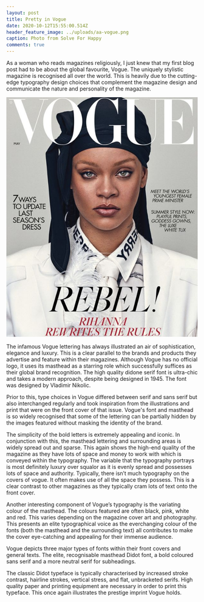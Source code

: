 ```yaml
---
layout: post
title: Pretty in Vogue
date: 2020-10-12T15:55:00.514Z
header_feature_image: ../uploads/aa-vogue.png
caption: Photo from Solve For Happy
comments: true
---
```

As a woman who reads magazines religiously, I just knew that my first blog post had to be about the global favourite, Vogue. The uniquely stylistic magazine is recognised all over the world. This is heavily due to the cutting-edge typography design choices that complement the magazine design and communicate the nature and personality of the magazine.

![The cutting-edge, recognisable typography](../uploads/vogue-1.jpg "Image from The Cut")

The infamous Vogue lettering has always illustrated an air of sophistication, elegance and luxury. This is a clear parallel to the brands and products they advertise and feature within their magazines. Although Vogue has no official logo, it uses its masthead as a starring role which successfully suffices as their global brand recognition. The high quality didone serif font is ultra-chic and takes a modern approach, despite being designed in 1945. The font was designed by Vladimir Nikolic.

Prior to this, type choices in Vogue differed between serif and sans serif but also interchanged regularly and took inspiration from the illustrations and print that were on the front cover of that issue. Vogue's font and masthead is so widely recognised that some of the lettering can be partially hidden by the images featured without masking the identity of the brand.

The simplicity of the bold letters is extremely appealing and iconic. In conjunction with this, the masthead lettering and surrounding areas is widely spread out and sparse. This again shows the high-end quality of the magazine as they have lots of space and money to work with which is conveyed within the typography. The variable that the typography portrays is most definitely luxury over squalor as it is evenly spread and possesses lots of space and authority. Typically, there isn’t much typography on the covers of vogue. It often makes use of all the space they possess. This is a clear contrast to other magazines as they typically cram lots of text onto the front cover.

Another interesting component of Vogue’s typography is the variating colour of the masthead. The colours featured are often black, pink, white and red. This varies depending on the magazine cover art and photography. This presents an elite typographical voice as the everchanging colour of the fonts (both the masthead and the surrounding text) all contributes to make the cover eye-catching and appealing for their immense audience.

Vogue depicts three major types of fonts within their front covers and general texts. The elite, recognisable masthead Didot font, a bold coloured sans serif and a more neutral serif for subheadings.

The classic Didot typeface is typically characterised by increased stroke contrast, hairline strokes, vertical stress, and flat, unbracketed serifs. High quality paper and printing equipment are necessary in order to print this typeface. This once again illustrates the prestige imprint Vogue holds.